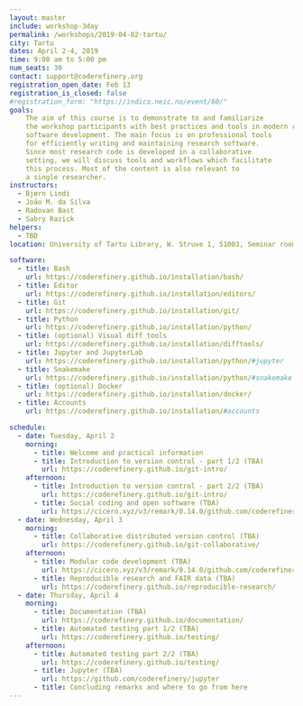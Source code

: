 ```yaml
---
layout: master
include: workshop-3day
permalink: /workshops/2019-04-02-tartu/
city: Tartu
dates: April 2-4, 2019
time: 9:00 am to 5:00 pm
num_seats: 30
contact: support@coderefinery.org
registration_open_date: Feb 13
registration_is_closed: false
#registration_form: "https://indico.neic.no/event/60/"
goals:
    The aim of this course is to demonstrate to and familiarize
    the workshop participants with best practices and tools in modern research
    software development. The main focus is on professional tools
    for efficiently writing and maintaining research software.
    Since most research code is developed in a collaborative
    setting, we will discuss tools and workflows which facilitate
    this process. Most of the content is also relevant to
    a single researcher.
instructors:
  - Bjørn Lindi
  - João M. da Silva
  - Radovan Bast
  - Sabry Razick
helpers:
  - TBD
location: University of Tartu Library, W. Struve 1, 51003, Seminar room Kodavere.

software:
  - title: Bash
    url: https://coderefinery.github.io/installation/bash/
  - title: Editor
    url: https://coderefinery.github.io/installation/editors/
  - title: Git
    url: https://coderefinery.github.io/installation/git/
  - title: Python
    url: https://coderefinery.github.io/installation/python/
  - title: (optional) Visual diff tools
    url: https://coderefinery.github.io/installation/difftools/
  - title: Jupyter and JupyterLab
    url: https://coderefinery.github.io/installation/python/#jupyter
  - title: Snakemake
    url: https://coderefinery.github.io/installation/python/#snakemake
  - title: (optional) Docker
    url: https://coderefinery.github.io/installation/docker/
  - title: Accounts
    url: https://coderefinery.github.io/installation/#accounts

schedule:
  - date: Tuesday, April 2
    morning:
      - title: Welcome and practical information
      - title: Introduction to version control - part 1/2 (TBA)
        url: https://coderefinery.github.io/git-intro/
    afternoon:
      - title: Introduction to version control - part 2/2 (TBA)
        url: https://coderefinery.github.io/git-intro/
      - title: Social coding and open software (TBA)
        url: https://cicero.xyz/v3/remark/0.14.0/github.com/coderefinery/social-coding/2018-12-11-espoo/talk.md/
  - date: Wednesday, April 3
    morning:
      - title: Collaborative distributed version control (TBA)
        url: https://coderefinery.github.io/git-collaborative/
    afternoon:
      - title: Modular code development (TBA)
        url: https://cicero.xyz/v3/remark/0.14.0/github.com/coderefinery/modular-code-development/master/talk.md
      - title: Reproducible research and FAIR data (TBA)
        url: https://coderefinery.github.io/reproducible-research/
  - date: Thursday, April 4
    morning:
      - title: Documentation (TBA)
        url: https://coderefinery.github.io/documentation/
      - title: Automated testing part 1/2 (TBA)
        url: https://coderefinery.github.io/testing/
    afternoon:
      - title: Automated testing part 2/2 (TBA)
        url: https://coderefinery.github.io/testing/
      - title: Jupyter (TBA)
        url: https://github.com/coderefinery/jupyter
      - title: Concluding remarks and where to go from here
---
```

